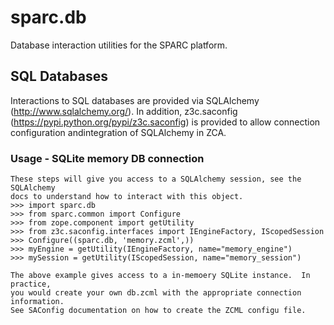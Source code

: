sparc.db
========

Database interaction utilities for the SPARC platform.

SQL Databases
-------------
Interactions to SQL databases are provided via SQLAlchemy (http://www.sqlalchemy.org/).
In addition, z3c.saconfig (https://pypi.python.org/pypi/z3c.saconfig) is 
provided to allow connection configuration andintegration of SQLAlchemy in ZCA.

### Usage - SQLite memory DB connection
    These steps will give you access to a SQLAlchemy session, see the SQLAlchemy
    docs to understand how to interact with this object.
    >>> import sparc.db
    >>> from sparc.common import Configure
    >>> from zope.component import getUtility
    >>> from z3c.saconfig.interfaces import IEngineFactory, IScopedSession
    >>> Configure((sparc.db, 'memory.zcml',))
    >>> myEngine = getUtility(IEngineFactory, name="memory_engine")
    >>> mySession = getUtility(IScopedSession, name="memory_session")
    
    The above example gives access to a in-memoery SQLite instance.  In practice,
    you would create your own db.zcml with the appropriate connection information.
    See SAConfig documentation on how to create the ZCML configu file.